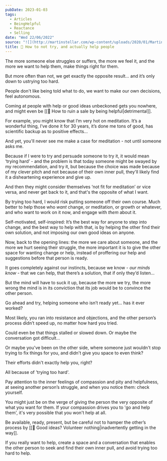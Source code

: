 ```yaml
---
pubDate: 2023-01-03
tags:
  - Articles
  - BeingHelpful
  - Reactance
  - Selling
date: "Wed 22/06/2022"
source: "![](http://martinstellar.com/wp-content/uploads/2020/01/MartinStellar_Coaching_Illustrations-How-to-not-try-and-help-people-1024x768.jpeg)"
title: 📄 How to not try, and actually help people
---
```


The more someone else struggles or suffers, the more we feel it, and the more we want to help them, make things right for them.

But more often than not, we get exactly the opposite result… and it’s only down to ustrying too hard.

People don't like being told what to do, we want to make our own decisions, feel autonomous.

Coming at people with help or good ideas unbeckoned gets you nowhere, and might even be [[📄 How to ruin a sale by being helpful|detrimental]].

For example, you might know that I’m very hot on meditation. It’s a wonderful thing, I’ve done it for 30 years, it’s done me tons of good, has scientific backup as to positive effects…

And yet, you'll never see me make a case for meditation - not until someone asks me.

Because if I were to try and persuade someone to try it, it would mean ‘trying hard’ - and the problem is that today someone might be swayed by my recommendation, and try it, but because the choice was made because of my clever pitch and not because of their own inner pull, they'll likely find it a disheartening experience and give up.

And then they might consider themselves ‘not fit for meditation’ or vice versa, and never get back to it, and that's the opposite of what I want.

By trying too hard, I would risk putting someone off their own course. Much better to help those who *want* change, or meditation, or growth or whatever, and who want to work on it now, and engage with *them* about it.

Self-motivated, self-inspired: It’s the best way for anyone to step into change, and the best way to help with that, is by helping the other find their own solution, and not imposing our own good ideas on anyone.

Now, back to the opening lines: the more we care about someone, and the more we hurt seeing their struggle, the more important it is to give the other space for wanting change or help, instead of proffering our help and suggestions before that person is ready.

It goes completely against our instincts, because we know - *our minds know* - that we can help, that there’s a solution, that if only they’d listen…

But the mind will have to suck it up, because the more we try, the more wrong the mind is in its conviction that its job would be to convince the other person.

Go ahead and try, helping someone who isn’t ready yet… has it ever worked?

Most likely, you ran into resistance and objections, and the other person’s process didn’t speed up, no matter how hard you tried.

Could even be that things stalled or slowed down. Or maybe the conversation got difficult...

Or maybe you've been on the other side, where someone just wouldn't stop trying to fix things for you, and didn't give you space to even think?

Their efforts didn't exactly help you, right?

All because of 'trying too hard'.

Pay attention to the inner feelings of compassion and pity and helpfulness, at seeing another person’s struggle, and when you notice them: check yourself.

You might just be on the verge of giving the person the very opposite of what you want for them. If your compassion drives you to 'go and help them', it's very possible that you won't help at all.

Be available, ready, present, but be careful not to hamper the other’s process by [[📄 Good ideas? Volunteer nothing|inadvertently getting in the way]].

If you really want to help, create a space and a conversation that enables the other person to seek and find their own inner pull, and avoid trying too hard to help.

